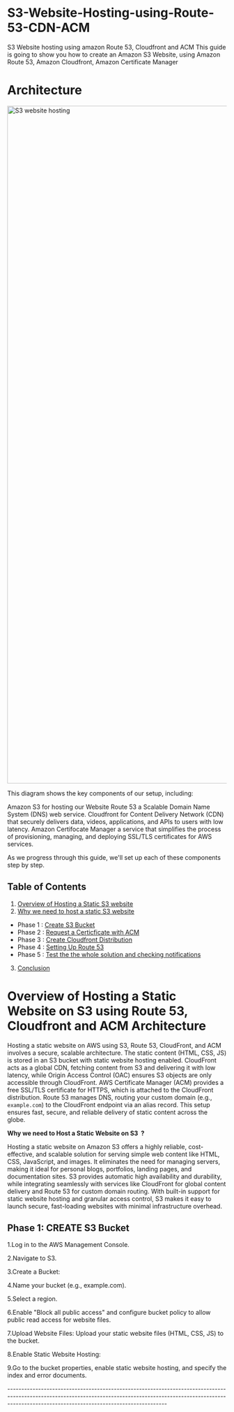 # S3-Website-Hosting-using-Route-53-CDN-ACM
S3 Website hosting using amazon Route 53, Cloudfront and ACM
This guide is going to show you how to create an Amazon S3 Website, using Amazon Route 53, Amazon Cloudfront, Amazon Certificate Manager

# Architecture 

<img width="3597" height="1551" alt="S3 website hosting" src="https://github.com/user-attachments/assets/4dc74f65-e154-44a3-9a48-d067c23eaffb" />

This diagram shows the key components of our setup, including:

Amazon S3 for hosting our Website
Route 53 a Scalable Domain Name System (DNS) web service.
Cloudfront for Content Delivery Network (CDN) that securely delivers data, videos, applications, and APIs to users with low latency.
Amazon Certifocate Manager a service that simplifies the process of provisioning, managing, and deploying SSL/TLS certificates for AWS services.

As we progress through this guide, we'll set up each of these components step by step.

## Table of Contents
1. [Overview of Hosting a Static S3 website](#overview)
2. [Why we need to  host a static S3 website ](#StaticS3Website)
  - Phase 1 : [Create S3 Bucket](#CreateS3Bucket)
  - Phase 2 : [Request a Certicficate with ACM](#RequestACertficate)
  - Phase 3 : [Create Cloudfront Distribution](#Cloudfront)
  - Phase 4 : [Setting Up Route 53](#Route53-Setup)
  - Phase 5 : [Test the the whole solution and checking notifications](#Testing)
3. [Conclusion](#Conclusion)

# Overview of Hosting a Static Website on S3 using Route 53, Cloudfront and ACM Architecture <a name="overview"></a>

Hosting a static website on AWS using S3, Route 53, CloudFront, and ACM involves a secure, scalable architecture. The static content (HTML, CSS, JS) is stored in an S3 bucket with static website hosting enabled. CloudFront acts as a global CDN, fetching content from S3 and delivering it with low latency, while Origin Access Control (OAC) ensures S3 objects are only accessible through CloudFront. AWS Certificate Manager (ACM) provides a free SSL/TLS certificate for HTTPS, which is attached to the CloudFront distribution. Route 53 manages DNS, routing your custom domain (e.g., `example.com`) to the CloudFront endpoint via an alias record. This setup ensures fast, secure, and reliable delivery of static content across the globe.

**Why we need to Host a Static Website on S3  ?** <a name="StaticS3Website"></a>

Hosting a static website on Amazon S3 offers a highly reliable, cost-effective, and scalable solution for serving simple web content like HTML, CSS, JavaScript, and images. It eliminates the need for managing servers, making it ideal for personal blogs, portfolios, landing pages, and documentation sites. S3 provides automatic high availability and durability, while integrating seamlessly with services like CloudFront for global content delivery and Route 53 for custom domain routing. With built-in support for static website hosting and granular access control, S3 makes it easy to launch secure, fast-loading websites with minimal infrastructure overhead.

## Phase 1: CREATE S3 Bucket
<p>1.Log in to the AWS Management Console.</p>
<p>2.Navigate to S3.</p>
<p>3.Create a Bucket:</p>
<p>4.Name your bucket (e.g., example.com).</p>
<p>5.Select a region.</p>
<p>6.Enable "Block all public access" and configure bucket policy to allow public read access for website files.</p>
<p>7.Upload Website Files: Upload your static website files (HTML, CSS, JS) to the bucket.</p>
<p>8.Enable Static Website Hosting:</p>
<p>9.Go to the bucket properties, enable static website hosting, and specify the index and error documents.</p>
---------------------------------------------------------------------------------------------------------------------------------------------------------------------------------------------------------------------


